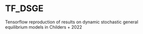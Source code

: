 # TF_DSGE
Tensorflow reproduction of results on dynamic stochastic general equilibrium models in Childers + 2022
